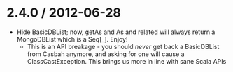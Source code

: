 2.4.0 / 2012-06-28 
==================

  * Hide BasicDBList; now, getAs and As and related will always return a MongoDBList which is a Seq[_].  Enjoy!
    + This is an API breakage - you should *never* get back a BasicDBList from Casbah anymore, and asking for 
      one will cause a ClassCastException.  This brings us more in line with sane Scala APIs

